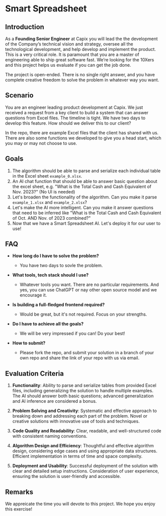 # Smart Spreadsheet

## Introduction

As a **Founding Senior Engineer** at Capix you will lead the the development of the Company’s technical vision and strategy, oversee all the technological development, and help develop and implement the product. This is a very critical role. It is paramount that you are a master of engineering able to ship great software fast. We’re looking for the 10Xers and this project helps us evaluate if you can get the job done. 

The project is open-ended. There is no single right answer, and you have complete creative freedom to solve the problem in whatever way you want.

## Scenario

You are an engineer leading product development at Capix. We just received a request from a key client to build a system that can answer questions from Excel files. The timeline is tight. We have two days to develop this feature. How should we deliver this to our client?


In the repo, there are example Excel files that the client has shared with us. There are also some functions we developed to give you a head start, which you may or may not choose to use.  

## Goals

1. The algorithm should be able to parse and serialize each individual table in the Excel sheet `example_0.xlsx`.
2. An AI chat function that should be able to answer basic question about the excel sheet, e.g. "What is the Total Cash and Cash Equivalent of Nov. 2023?" (No UI is needed)
3. Let's broaden the functionality of the algorithm. Can you make it parse `example_1.xlsx` and `example_2.xlsx`?
4. Let's make the AI more intelligent. Can you make it answer questions that need to be inferred like "What is the Total Cash and Cash Equivalent of Oct. AND Nov. of 2023 combined?"
5. Now that we have a Smart Spreadsheet AI. Let's deploy it for our user to use!

## FAQ
* **How long do I have to solve the problem?** 

  * You have two days to sovle the problem. 

* **What tools, tech stack should I use?**

  * Whatever tools you want. There are no particular requirements. And yes, you can use ChatGPT or nay other open source model and we encourage it.

* **Is building a full-fledged frontend required?** 
  * Would be great, but it's not required. Focus on your strengths.

* **Do I have to achieve all the goals?** 

  * We will be very impressed if you can! Do your best!

* **How to submit?**

  * Please fork the repo, and submit your solution in a branch of your own repo and share the link of your repo with us via email.

## Evaluation Criteria

1. **Functionality**: Ability to parse and serialize tables from provided Excel files, including generalizing the solution to handle multiple examples. The AI should answer both basic questions; advanced generalization and AI inference are considered a bonus.

2. **Problem Solving and Creativity**: Systematic and effective approach to breaking down and addressing each part of the problem. Novel or creative solutions with innovative use of tools and techniques.
  
3. **Code Quality and Readability**: Clear, readable, and well-structured code with consistent naming conventions.

4. **Algorithm Design and Efficiency**: Thoughtful and effective algorithm design, considering edge cases and using appropriate data structures. Efficient implementation in terms of time and space complexity.

5. **Deployment and Usability**: Successful deployment of the solution with clear and detailed setup instructions. Consideration of user experience, ensuring the solution is user-friendly and accessible.

## Remarks

We appreicate the time you will devote to this project. We hope you enjoy this exercise!

